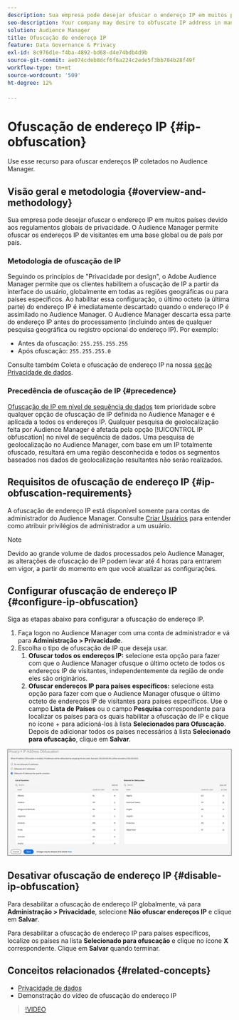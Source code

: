 ```yaml
---
description: Sua empresa pode desejar ofuscar o endereço IP em muitos países devido aos regulamentos globais de privacidade. O Audience Manager permite ofuscar os endereços IP de visitantes em uma base global ou de país por país.
seo-description: Your company may desire to obfuscate IP address in many countries due to global privacy regulations. Audience Manager allows you to obfuscate visitor IP addresses on a global or country-by-country basis.
solution: Audience Manager
title: Ofuscação de endereço IP
feature: Data Governance & Privacy
exl-id: 8c976d1e-f4ba-4892-bd68-d4e74bdb4d9b
source-git-commit: ae074cdeb8dcf6f6a224c2ede5f3bb704b28f49f
workflow-type: tm+mt
source-wordcount: '509'
ht-degree: 12%

---
```


# Ofuscação de endereço IP {#ip-obfuscation}

Use esse recurso para ofuscar endereços IP coletados no Audience Manager.

## Visão geral e metodologia {#overview-and-methodology}

Sua empresa pode desejar ofuscar o endereço IP em muitos países devido aos regulamentos globais de privacidade. O Audience Manager permite ofuscar os endereços IP de visitantes em uma base global ou de país por país.

### Metodologia de ofuscação de IP

Seguindo os princípios de &quot;Privacidade por design&quot;, o Adobe Audience Manager permite que os clientes habilitem a ofuscação de IP a partir da interface do usuário, globalmente em todas as regiões geográficas ou para países específicos. Ao habilitar essa configuração, o último octeto (a última parte) do endereço IP é imediatamente descartado quando o endereço IP é assimilado no Audience Manager. O Audience Manager descarta essa parte do endereço IP antes do processamento (incluindo antes de qualquer pesquisa geográfica ou registro opcional do endereço IP). Por exemplo:

* Antes da ofuscação: `255.255.255.255`
* Após ofuscação: `255.255.255.0`

Consulte também Coleta e ofuscação de endereço IP na nossa [seção Privacidade de dados](/help/using/overview/data-security-and-privacy/data-privacy.md).

### Precedência de ofuscação de IP {#precedence}

[Ofuscação de IP em nível de sequência de dados](https://experienceleague.adobe.com/docs/experience-platform/edge/datastreams/configure.html?lang=pt-BR#create) tem prioridade sobre qualquer opção de ofuscação de IP definida no Audience Manager e é aplicada a todos os endereços IP. Qualquer pesquisa de geolocalização feita por Audience Manager é afetada pela opção [!UICONTROL IP obfuscation] no nível de sequência de dados. Uma pesquisa de geolocalização no Audience Manager, com base em um IP totalmente ofuscado, resultará em uma região desconhecida e todos os segmentos baseados nos dados de geolocalização resultantes não serão realizados.

## Requisitos de ofuscação de endereço IP {#ip-obfuscation-requirements}

A ofuscação de endereço IP está disponível somente para contas de administrador do Audience Manager. Consulte [Criar Usuários](/help/using/features/administration/administration-overview.md#create-users) para entender como atribuir privilégios de administrador a um usuário.

>[!NOTE]
>
> Devido ao grande volume de dados processados pelo Audience Manager, as alterações de ofuscação de IP podem levar até 4 horas para entrarem em vigor, a partir do momento em que você atualizar as configurações.

## Configurar ofuscação de endereço IP {#configure-ip-obfuscation}

Siga as etapas abaixo para configurar a ofuscação do endereço IP.

1. Faça logon no Audience Manager com uma conta de administrador e vá para **Administração > Privacidade**.
2. Escolha o tipo de ofuscação de IP que deseja usar.
   1. **Ofuscar todos os endereços IP:** selecione esta opção para fazer com que o Audience Manager ofusque o último octeto de todos os endereços IP de visitantes, independentemente da região de onde eles são originários.
   2. **Ofuscar endereços IP para países específicos:** selecione esta opção para fazer com que o Audience Manager ofusque o último octeto de endereços IP de visitantes para países específicos. Use o campo **Lista de Países** ou o campo **Pesquisa** correspondente para localizar os países para os quais habilitar a ofuscação de IP e clique no ícone + para adicioná-los à lista **Selecionados para Ofuscação**. Depois de adicionar todos os países necessários à lista **Selecionado para ofuscação**, clique em **Salvar**.

![](assets/ip-obfuscation.png)

## Desativar ofuscação de endereço IP {#disable-ip-obfuscation}

Para desabilitar a ofuscação de endereço IP globalmente, vá para **Administração > Privacidade**, selecione **Não ofuscar endereços IP** e clique em **Salvar**.

Para desabilitar a ofuscação de endereço IP para países específicos, localize os países na lista **Selecionado para ofuscação** e clique no ícone **X** correspondente. Clique em **Salvar** quando terminar.

## Conceitos relacionados {#related-concepts}

* [Privacidade de dados](/help/using/overview/data-security-and-privacy/data-privacy.md)
* Demonstração do vídeo de ofuscação do endereço IP
>[!VIDEO](https://video.tv.adobe.com/v/34983?captions=por_br)
